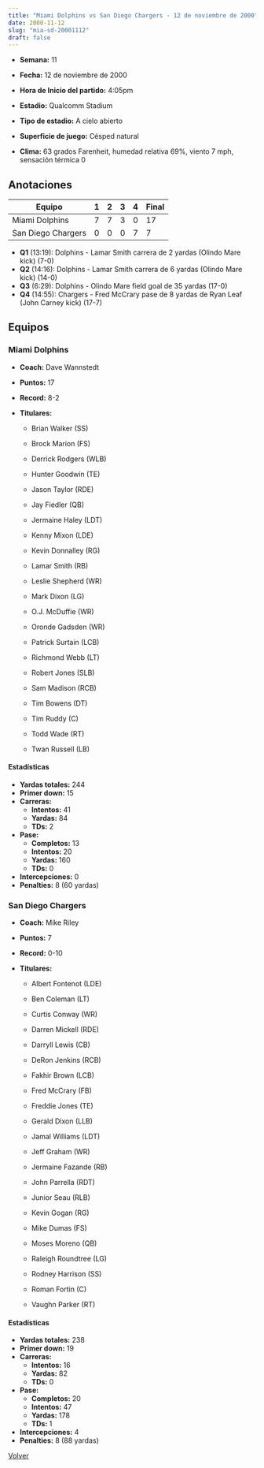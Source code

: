 ```yaml
---
title: "Miami Dolphins vs San Diego Chargers - 12 de noviembre de 2000"
date: 2000-11-12
slug: "mia-sd-20001112"
draft: false
---
```


* **Semana:** 11
* **Fecha:** 12 de noviembre de 2000

* **Hora de Inicio del partido:** 4:05pm
* **Estadio:** Qualcomm Stadium
* **Tipo de estadio:** A cielo abierto
* **Superficie de juego:** Césped natural
* **Clima:** 63 grados Farenheit, humedad relativa 69%, viento 7 mph, sensación térmica 0





## Anotaciones
| Equipo | 1 | 2 | 3 | 4 | Final |
|--------|---|---|---|---|-------|
| Miami Dolphins  | 7 | 7 | 3 | 0  | 17 |
| San Diego Chargers  | 0 | 0 | 0 | 7  | 7 |
* **Q1** (13:19): Dolphins - Lamar Smith carrera de 2 yardas (Olindo Mare kick) (7-0)
* **Q2** (14:16): Dolphins - Lamar Smith carrera de 6 yardas (Olindo Mare kick) (14-0)
* **Q3** (6:29): Dolphins - Olindo Mare field goal de 35 yardas (17-0)
* **Q4** (14:55): Chargers - Fred McCrary pase de 8 yardas de Ryan Leaf (John Carney kick) (17-7)


## Equipos


### Miami Dolphins
* **Coach:** Dave Wannstedt
* **Puntos:** 17
* **Record:** 8-2
* **Titulares:** 

  * Brian Walker (SS) 

  * Brock Marion (FS) 

  * Derrick Rodgers (WLB) 

  * Hunter Goodwin (TE) 

  * Jason Taylor (RDE) 

  * Jay Fiedler (QB) 

  * Jermaine Haley (LDT) 

  * Kenny Mixon (LDE) 

  * Kevin Donnalley (RG) 

  * Lamar Smith (RB) 

  * Leslie Shepherd (WR) 

  * Mark Dixon (LG) 

  * O.J. McDuffie (WR) 

  * Oronde Gadsden (WR) 

  * Patrick Surtain (LCB) 

  * Richmond Webb (LT) 

  * Robert Jones (SLB) 

  * Sam Madison (RCB) 

  * Tim Bowens (DT) 

  * Tim Ruddy (C) 

  * Todd Wade (RT) 

  * Twan Russell (LB) 

#### Estadísticas
* **Yardas totales:** 244
* **Primer down:** 15
* **Carreras:**
  * **Intentos:** 41
  * **Yardas:** 84
  * **TDs:** 2
* **Pase:**
  * **Completos:** 13
  * **Intentos:** 20
  * **Yardas:** 160
  * **TDs:** 0
* **Intercepciones:** 0
* **Penalties:** 8 (60 yardas)

### San Diego Chargers
* **Coach:** Mike Riley
* **Puntos:** 7
* **Record:** 0-10
* **Titulares:** 

  * Albert Fontenot (LDE) 

  * Ben Coleman (LT) 

  * Curtis Conway (WR) 

  * Darren Mickell (RDE) 

  * Darryll Lewis (CB) 

  * DeRon Jenkins (RCB) 

  * Fakhir Brown (LCB) 

  * Fred McCrary (FB) 

  * Freddie Jones (TE) 

  * Gerald Dixon (LLB) 

  * Jamal Williams (LDT) 

  * Jeff Graham (WR) 

  * Jermaine Fazande (RB) 

  * John Parrella (RDT) 

  * Junior Seau (RLB) 

  * Kevin Gogan (RG) 

  * Mike Dumas (FS) 

  * Moses Moreno (QB) 

  * Raleigh Roundtree (LG) 

  * Rodney Harrison (SS) 

  * Roman Fortin (C) 

  * Vaughn Parker (RT) 

#### Estadísticas
* **Yardas totales:** 238
* **Primer down:** 19
* **Carreras:**
  * **Intentos:** 16
  * **Yardas:** 82
  * **TDs:** 0
* **Pase:**
  * **Completos:** 20
  * **Intentos:** 47
  * **Yardas:** 178
  * **TDs:** 1
* **Intercepciones:** 4
* **Penalties:** 8 (88 yardas)


[Volver](/historia/2000)
